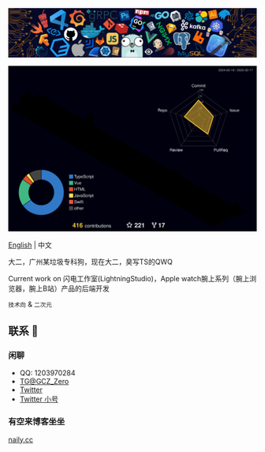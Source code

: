 <img src="./header.png" />

![Status](profile-3d-contrib/profile-night-rainbow.svg)  

[English](https://github.com/Groupguanfang/groupguanfang/blob/main/EN_US.md)
|
中文
<br>

大二，广州某垃圾专科狗，现在大二，臭写TS的QWQ

Current work on 闪电工作室(LightningStudio)，Apple watch腕上系列（腕上浏览器，腕上B站）产品的后端开发

`技术向` & `二次元`

## 联系 💬

### 闲聊

- QQ: 1203970284
- [TG@GCZ_Zero](http://t.me/GCZ_Zero)
- [Twitter](https://x.com/GCZZero)
- [Twitter 小号](https://x.com/LargerShallow)

### 有空来博客坐坐

[naily.cc](https://naily.cc)
